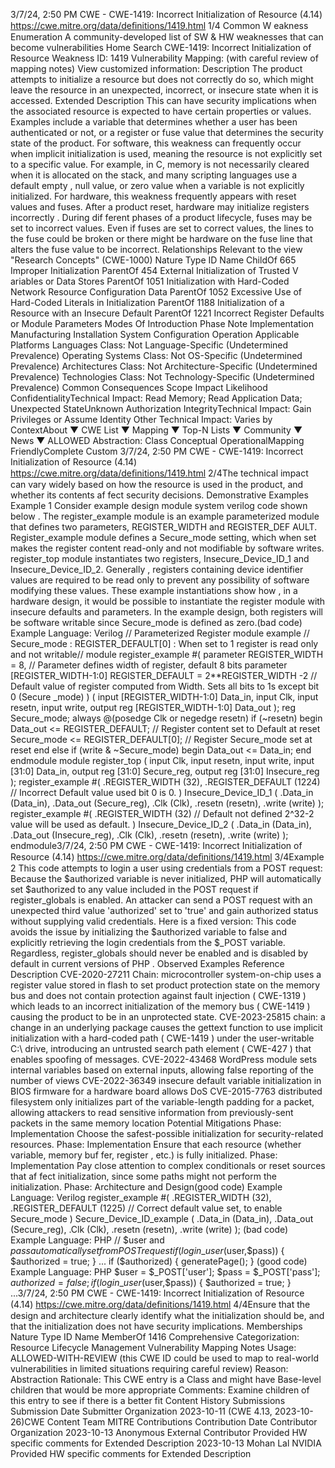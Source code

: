 3/7/24, 2:50 PM CWE - CWE-1419: Incorrect Initialization of Resource (4.14)
https://cwe.mitre.org/data/deﬁnitions/1419.html 1/4
Common W eakness Enumeration
A community-developed list of SW & HW weaknesses that can become
vulnerabilities
Home Search
CWE-1419: Incorrect Initialization of Resource
Weakness ID: 1419
Vulnerability Mapping: (with careful review of mapping notes)
View customized information:
 Description
The product attempts to initialize a resource but does not correctly do so, which might leave the resource in an unexpected, incorrect,
or insecure state when it is accessed.
 Extended Description
This can have security implications when the associated resource is expected to have certain properties or values. Examples include
a variable that determines whether a user has been authenticated or not, or a register or fuse value that determines the security state
of the product.
For software, this weakness can frequently occur when implicit initialization is used, meaning the resource is not explicitly set to a
specific value. For example, in C, memory is not necessarily cleared when it is allocated on the stack, and many scripting languages
use a default empty , null value, or zero value when a variable is not explicitly initialized.
For hardware, this weakness frequently appears with reset values and fuses. After a product reset, hardware may initialize registers
incorrectly . During dif ferent phases of a product lifecycle, fuses may be set to incorrect values. Even if fuses are set to correct values,
the lines to the fuse could be broken or there might be hardware on the fuse line that alters the fuse value to be incorrect.
 Relationships
 Relevant to the view "Research Concepts" (CWE-1000)
Nature Type ID Name
ChildOf 665 Improper Initialization
ParentOf 454 External Initialization of Trusted V ariables or Data Stores
ParentOf 1051 Initialization with Hard-Coded Network Resource Configuration Data
ParentOf 1052 Excessive Use of Hard-Coded Literals in Initialization
ParentOf 1188 Initialization of a Resource with an Insecure Default
ParentOf 1221 Incorrect Register Defaults or Module Parameters
 Modes Of Introduction
Phase Note
Implementation
Manufacturing
Installation
System Configuration
Operation
 Applicable Platforms
Languages
Class: Not Language-Specific (Undetermined Prevalence)
Operating Systems
Class: Not OS-Specific (Undetermined Prevalence)
Architectures
Class: Not Architecture-Specific (Undetermined Prevalence)
Technologies
Class: Not Technology-Specific (Undetermined Prevalence)
 Common Consequences
Scope Impact Likelihood
ConfidentialityTechnical Impact: Read Memory; Read Application Data; Unexpected StateUnknown
Authorization
IntegrityTechnical Impact: Gain Privileges or Assume Identity
Other Technical Impact: Varies by ContextAbout ▼ CWE List ▼ Mapping ▼ Top-N Lists ▼ Community ▼ News ▼
ALLOWED
Abstraction: Class
Conceptual OperationalMapping
FriendlyComplete Custom
3/7/24, 2:50 PM CWE - CWE-1419: Incorrect Initialization of Resource (4.14)
https://cwe.mitre.org/data/deﬁnitions/1419.html 2/4The technical impact can vary widely based on how the resource is used in the product, and whether
its contents af fect security decisions.
 Demonstrative Examples
Example 1
Consider example design module system verilog code shown below . The register\_example module is an example parameterized
module that defines two parameters, REGISTER\_WIDTH and REGISTER\_DEF AULT. Register\_example module defines a
Secure\_mode setting, which when set makes the register content read-only and not modifiable by software writes. register\_top
module instantiates two registers, Insecure\_Device\_ID\_1 and Insecure\_Device\_ID\_2. Generally , registers containing device identifier
values are required to be read only to prevent any possibility of software modifying these values.
These example instantiations show how , in a hardware design, it would be possible to instantiate the register module with insecure
defaults and parameters.
In the example design, both registers will be software writable since Secure\_mode is defined as zero.(bad code) Example Language: Verilog 
// Parameterized Register module example
// Secure\_mode : REGISTER\_DEFAULT[0] : When set to 1 register is read only and not writable//
module register\_example
#(
parameter REGISTER\_WIDTH = 8, // Parameter defines width of register, default 8 bits
parameter [REGISTER\_WIDTH-1:0] REGISTER\_DEFAULT = 2\*\*REGISTER\_WIDTH -2 // Default value of register computed from Width.
Sets all bits to 1s except bit 0 (Secure \_mode)
)
(
input [REGISTER\_WIDTH-1:0] Data\_in,
input Clk,
input resetn,
input write,
output reg [REGISTER\_WIDTH-1:0] Data\_out
);
reg Secure\_mode;
always @(posedge Clk or negedge resetn)
if (~resetn)
begin
Data\_out <= REGISTER\_DEFAULT; // Register content set to Default at reset
Secure\_mode <= REGISTER\_DEFAULT[0]; // Register Secure\_mode set at reset
end
else if (write & ~Secure\_mode)
begin
Data\_out <= Data\_in;
end
endmodule
module register\_top
(
input Clk,
input resetn,
input write,
input [31:0] Data\_in,
output reg [31:0] Secure\_reg,
output reg [31:0] Insecure\_reg
);
register\_example #(
.REGISTER\_WIDTH (32),
.REGISTER\_DEFAULT (1224) // Incorrect Default value used bit 0 is 0.
) Insecure\_Device\_ID\_1 (
.Data\_in (Data\_in),
.Data\_out (Secure\_reg),
.Clk (Clk),
.resetn (resetn),
.write (write)
);
register\_example #(
.REGISTER\_WIDTH (32) // Default not defined 2^32-2 value will be used as default.
) Insecure\_Device\_ID\_2 (
.Data\_in (Data\_in),
.Data\_out (Insecure\_reg),
.Clk (Clk),
.resetn (resetn),
.write (write)
);
endmodule3/7/24, 2:50 PM CWE - CWE-1419: Incorrect Initialization of Resource (4.14)
https://cwe.mitre.org/data/deﬁnitions/1419.html 3/4Example 2
This code attempts to login a user using credentials from a POST request:
Because the $authorized variable is never initialized, PHP will automatically set $authorized to any value included in the POST
request if register\_globals is enabled. An attacker can send a POST request with an unexpected third value 'authorized' set to 'true'
and gain authorized status without supplying valid credentials.
Here is a fixed version:
This code avoids the issue by initializing the $authorized variable to false and explicitly retrieving the login credentials from the
$\_POST variable. Regardless, register\_globals should never be enabled and is disabled by default in current versions of PHP .
 Observed Examples
Reference Description
CVE-2020-27211 Chain: microcontroller system-on-chip uses a register value stored in flash to set product protection
state on the memory bus and does not contain protection against fault injection ( CWE-1319 ) which
leads to an incorrect initialization of the memory bus ( CWE-1419 ) causing the product to be in an
unprotected state.
CVE-2023-25815 chain: a change in an underlying package causes the gettext function to use implicit initialization with a
hard-coded path ( CWE-1419 ) under the user-writable C:\ drive, introducing an untrusted search path
element ( CWE-427 ) that enables spoofing of messages.
CVE-2022-43468 WordPress module sets internal variables based on external inputs, allowing false reporting of the
number of views
CVE-2022-36349 insecure default variable initialization in BIOS firmware for a hardware board allows DoS
CVE-2015-7763 distributed filesystem only initializes part of the variable-length padding for a packet, allowing attackers
to read sensitive information from previously-sent packets in the same memory location
 Potential Mitigations
Phase: Implementation
Choose the safest-possible initialization for security-related resources.
Phase: Implementation
Ensure that each resource (whether variable, memory buf fer, register , etc.) is fully initialized.
Phase: Implementation
Pay close attention to complex conditionals or reset sources that af fect initialization, since some paths might not perform the
initialization.
Phase: Architecture and Design(good code) Example Language: Verilog 
register\_example #(
.REGISTER\_WIDTH (32),
.REGISTER\_DEFAULT (1225) // Correct default value set, to enable Secure\_mode
) Secure\_Device\_ID\_example (
.Data\_in (Data\_in),
.Data\_out (Secure\_reg),
.Clk (Clk),
.resetn (resetn),
.write (write)
);
(bad code) Example Language: PHP 
// $user and $pass automatically set from POST request
if (login\_user($user,$pass)) {
$authorized = true;
}
...
if ($authorized) {
generatePage();
}
(good code) Example Language: PHP 
$user = $\_POST['user'];
$pass = $\_POST['pass'];
$authorized = false;
if (login\_user($user,$pass)) {
$authorized = true;
}
...3/7/24, 2:50 PM CWE - CWE-1419: Incorrect Initialization of Resource (4.14)
https://cwe.mitre.org/data/deﬁnitions/1419.html 4/4Ensure that the design and architecture clearly identify what the initialization should be, and that the initialization does not have
security implications.
 Memberships
Nature Type ID Name
MemberOf 1416 Comprehensive Categorization: Resource Lifecycle Management
 Vulnerability Mapping Notes
Usage: ALLOWED-WITH-REVIEW
(this CWE ID could be used to map to real-world vulnerabilities in limited situations requiring careful review)
Reason: Abstraction
Rationale:
This CWE entry is a Class and might have Base-level children that would be more appropriate
Comments:
Examine children of this entry to see if there is a better fit
 Content History
 Submissions
Submission Date Submitter Organization
2023-10-11
(CWE 4.13, 2023-10-26)CWE Content Team MITRE
 Contributions
Contribution Date Contributor Organization
2023-10-13 Anonymous External Contributor
Provided HW specific comments for Extended Description
2023-10-13 Mohan Lal NVIDIA
Provided HW specific comments for Extended Description
